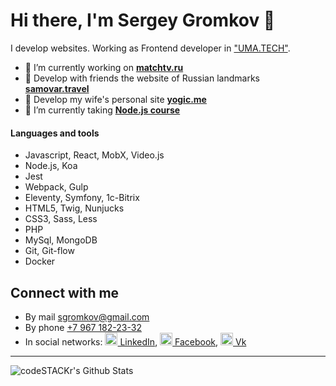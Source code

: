 # Hi there, I'm Sergey Gromkov 👋

I develop websites. Working as Frontend developer in ["UMA.TECH"](https://uma.tech/).

- 🔭 I’m currently working on **[matchtv.ru](https://matchtv.ru)**
- 👯 Develop with friends the website of&nbsp;Russian landmarks **[samovar.travel](https://samovar.travel)**
- 🤠 Develop my wife's personal site **[yogic.me](https://github.com/sgromkov/yogic.me)**
- 🌱 I’m currently taking **[Node.js course](https://learn.javascript.ru/courses/nodejs)**

#### Languages and tools

- Javascript, React, MobX, Video.js
- Node.js, Koa
- Jest
- Webpack, Gulp
- Eleventy, Symfony, 1c-Bitrix
- HTML5, Twig, Nunjucks
- CSS3, Sass, Less
- PHP
- MySql, MongoDB
- Git, Git-flow
- Docker

## Connect with me
* By mail [sgromkov@gmail.com](mailto:sgromkov@gmail.com)
* By phone [+7 967 182-23-32](tel:+79671822332)
* In social networks: [<img src="https://cdn.jsdelivr.net/npm/simple-icons@3.0.1/icons/linkedin.svg" alt="" height="20" /> LinkedIn](https://ru.linkedin.com/in/sgromkov), [<img src="https://cdn.jsdelivr.net/npm/simple-icons@3.0.1/icons/facebook.svg" alt="" height="20" /> Facebook](https://www.facebook.com/sgromkov), [<img src="https://cdn.jsdelivr.net/npm/simple-icons@3.0.1/icons/vk.svg" alt="" height="20" /> Vk](https://vk.com/t_a_n_f)

<hr>

<p><img align="left" alt="codeSTACKr's Github Stats" src="https://github-readme-stats.vercel.app/api?username=sgromkov&show_icons=true" /></p>
